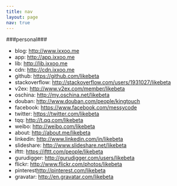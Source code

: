 ```yaml
---
title: nav
layout: page
nav: true
---
```


###personal###

- blog: <http://www.ixxoo.me>
- app: <http://app.ixxoo.me>
- lib: <http://lib.ixxoo.me>
- cdn: <http://cdn.ixxoo.me>
- github: <https://github.com/likebeta>
- stackoverflow: <http://stackoverflow.com/users/1931027/likebeta>
- v2ex: <http://www.v2ex.com/member/likebeta>
- oschina: <http://my.oschina.net/likebeta>
- douban: <http://www.douban.com/people/kingtouch>
- facebook: <https://www.facebook.com/messycode>
- twitter: <https://twitter.com/likebeta>
- tqq: <http://t.qq.com/likebeta>
- weibo: <http://weibo.com/likebeta>
- about: <http://about.me/likebeta>
- linkedin: <http://www.linkedin.com/in/likebeta>
- slideshare: <http://www.slideshare.net/likebeta>
- ifttt: <https://ifttt.com/people/likebeta>
- gurudigger: <http://gurudigger.com/users/likebeta>
- flickr: <http://www.flickr.com/photos/likebeta>
- pinterest<http://pinterest.com/likebeta>
- gravatar: <http://en.gravatar.com/likebeta>

